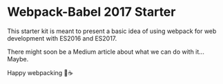 # Webpack-Babel 2017 Starter

This starter kit is meant to present a basic idea of using webpack for web development with ES2016 and ES2017. 

There might soon be a Medium article about what we can do with it... Maybe.

Happy webpacking 🍩☕



